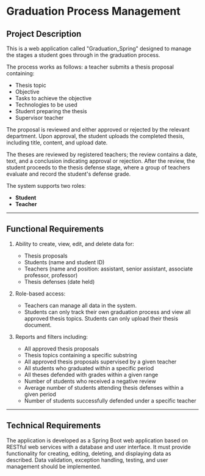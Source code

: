 # Graduation Process Management

## Project Description  
This is a web application called "Graduation_Spring" designed to manage the stages a student goes through in the graduation process.

The process works as follows: a teacher submits a thesis proposal containing:  
- Thesis topic  
- Objective  
- Tasks to achieve the objective  
- Technologies to be used  
- Student preparing the thesis  
- Supervisor teacher  

The proposal is reviewed and either approved or rejected by the relevant department. Upon approval, the student uploads the completed thesis, including title, content, and upload date.

The theses are reviewed by registered teachers; the review contains a date, text, and a conclusion indicating approval or rejection. After the review, the student proceeds to the thesis defense stage, where a group of teachers evaluate and record the student's defense grade.

The system supports two roles:  
- **Student**  
- **Teacher**

---

## Functional Requirements

1. Ability to create, view, edit, and delete data for:  
    - Thesis proposals  
    - Students (name and student ID)  
    - Teachers (name and position: assistant, senior assistant, associate professor, professor)  
    - Thesis defenses (date held)

2. Role-based access:  
    - Teachers can manage all data in the system.  
    - Students can only track their own graduation process and view all approved thesis topics. Students can only upload their thesis document.

3. Reports and filters including:  
    - All approved thesis proposals  
    - Thesis topics containing a specific substring  
    - All approved thesis proposals supervised by a given teacher  
    - All students who graduated within a specific period  
    - All theses defended with grades within a given range  
    - Number of students who received a negative review  
    - Average number of students attending thesis defenses within a given period  
    - Number of students successfully defended under a specific teacher

---

## Technical Requirements

The application is developed as a Spring Boot web application based on RESTful web services with a database and user interface. It must provide functionality for creating, editing, deleting, and displaying data as described. Data validation, exception handling, testing, and user management should be implemented.
